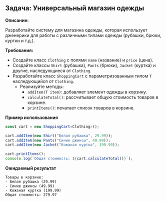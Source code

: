 ## Задача: Универсальный магазин одежды

**Описание:**

Разработайте систему для магазина одежды, которая использует дженерики для работы с различными типами одежды (рубашки,
брюки, куртки и т.д.).

**Требования:**

* Создайте класс `Clothing` с полями `name` (название) и `price` (цена).
* Создайте классы `Shirt` (рубашка), `Pants` (брюки), `Jacket` (куртка) и другие, наследующиеся от `Clothing`.
* Разработайте класс `ShoppingCart` с параметризованным типом `T` наследующийся от `Clothing`.
    * Реализуйте методы:
        * `addItem(T item)`: добавляет элемент одежды в корзину.
        * `calculateTotal()`: рассчитывает общую стоимость товаров в корзине.
        * `printItems()`: печатает список товаров в корзине.


**Пример использования**
```ts
const cart = new ShoppingCart<Clothing>();

cart.addItem(new Shirt("Белая рубашка", 29.99));
cart.addItem(new Pants("Синие джинсы", 49.99));
cart.addItem(new Jacket("Кожаная куртка", 199.99));

cart.printItems();
console.log(`Общая стоимость: ${cart.calculateTotal()}`);
```

**Ожидаемый результат**
```
Товары в корзине:
- Белая рубашка (29.99)
- Синие джинсы (49.99)
- Кожаная куртка (199.99)
Общая стоимость: 279.97
```
